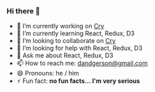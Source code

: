 ### Hi there 👋

- 🔭 I’m currently working on [Cry](https://github.com/dandgerson/cry)
- 🌱 I’m currently learning React, Redux, D3
- 👯 I’m looking to collaborate on [Cry](https://github.com/dandgerson/cry)
- 🤔 I’m looking for help with React, Redux, D3
- 💬 Ask me about React, Redux, D3
- 📫 How to reach me: dandgerson@gmail.com
- 😄 Pronouns: he / him
- ⚡ Fun fact: **no fun facts... I'm very serious**
